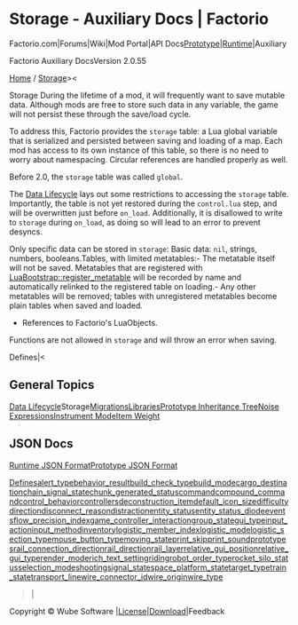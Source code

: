 # Storage - Auxiliary Docs | Factorio

Factorio.com|Forums|Wiki|Mod Portal|API Docs[Prototype](../index-prototype.html)|[Runtime](../index-runtime.html)|Auxiliary

 Factorio Auxiliary DocsVersion 2.0.55 

[Home](../index-auxiliary.html) / [Storage](storage.html)><

Storage
During the lifetime of a mod, it will frequently want to save mutable data. Although mods are free to store such data in any variable, the game will not persist these through the save/load cycle.

To address this, Factorio provides the `storage` table: a Lua global variable that is serialized and persisted between saving and loading of a map. Each mod has access to its own instance of this table, so there is no need to worry about namespacing. Circular references are handled properly as well.

Before 2.0, the `storage` table was called `global`.

The [Data Lifecycle](data-lifecycle.html) lays out some restrictions to accessing the `storage` table. Importantly, the table is not yet restored during the `control.lua` step, and will be overwritten just before `on_load`. Additionally, it is disallowed to write to `storage` during `on_load`, as doing so will lead to an error to prevent desyncs.

Only specific data can be stored in `storage`:
Basic data: `nil`, strings, numbers, booleans.Tables, with limited metatables:- The metatable itself will not be saved.
Metatables that are registered with [LuaBootstrap::register_metatable](../classes/LuaBootstrap.html#register_metatable) will be recorded by name and automatically relinked to the registered table on loading.- Any other metatables will be removed; tables with unregistered metatables become plain tables when saved and loaded.

- References to Factorio's LuaObjects.

Functions are not allowed in `storage` and will throw an error when saving.

Defines|<

## General Topics
[Data Lifecycle](data-lifecycle.html)Storage[Migrations](migrations.html)[Libraries](libraries.html)[Prototype Inheritance Tree](prototype-tree.html)[Noise Expressions](noise-expressions.html)[Instrument Mode](instrument.html)[Item Weight](item-weight.html)
## JSON Docs
[Runtime JSON Format](json-docs-runtime.html)[Prototype JSON Format](json-docs-prototype.html)

[ Defines](../defines.html)[alert_type](../defines.html#defines.alert_type)[behavior_result](../defines.html#defines.behavior_result)[build_check_type](../defines.html#defines.build_check_type)[build_mode](../defines.html#defines.build_mode)[cargo_destination](../defines.html#defines.cargo_destination)[chain_signal_state](../defines.html#defines.chain_signal_state)[chunk_generated_status](../defines.html#defines.chunk_generated_status)[command](../defines.html#defines.command)[compound_command](../defines.html#defines.compound_command)[control_behavior](../defines.html#defines.control_behavior)[controllers](../defines.html#defines.controllers)[deconstruction_item](../defines.html#defines.deconstruction_item)[default_icon_size](../defines.html#defines.default_icon_size)[difficulty](../defines.html#defines.difficulty)[direction](../defines.html#defines.direction)[disconnect_reason](../defines.html#defines.disconnect_reason)[distraction](../defines.html#defines.distraction)[entity_status](../defines.html#defines.entity_status)[entity_status_diode](../defines.html#defines.entity_status_diode)[events](../defines.html#defines.events)[flow_precision_index](../defines.html#defines.flow_precision_index)[game_controller_interaction](../defines.html#defines.game_controller_interaction)[group_state](../defines.html#defines.group_state)[gui_type](../defines.html#defines.gui_type)[input_action](../defines.html#defines.input_action)[input_method](../defines.html#defines.input_method)[inventory](../defines.html#defines.inventory)[logistic_member_index](../defines.html#defines.logistic_member_index)[logistic_mode](../defines.html#defines.logistic_mode)[logistic_section_type](../defines.html#defines.logistic_section_type)[mouse_button_type](../defines.html#defines.mouse_button_type)[moving_state](../defines.html#defines.moving_state)[print_skip](../defines.html#defines.print_skip)[print_sound](../defines.html#defines.print_sound)[prototypes](../defines.html#defines.prototypes)[rail_connection_direction](../defines.html#defines.rail_connection_direction)[rail_direction](../defines.html#defines.rail_direction)[rail_layer](../defines.html#defines.rail_layer)[relative_gui_position](../defines.html#defines.relative_gui_position)[relative_gui_type](../defines.html#defines.relative_gui_type)[render_mode](../defines.html#defines.render_mode)[rich_text_setting](../defines.html#defines.rich_text_setting)[riding](../defines.html#defines.riding)[robot_order_type](../defines.html#defines.robot_order_type)[rocket_silo_status](../defines.html#defines.rocket_silo_status)[selection_mode](../defines.html#defines.selection_mode)[shooting](../defines.html#defines.shooting)[signal_state](../defines.html#defines.signal_state)[space_platform_state](../defines.html#defines.space_platform_state)[target_type](../defines.html#defines.target_type)[train_state](../defines.html#defines.train_state)[transport_line](../defines.html#defines.transport_line)[wire_connector_id](../defines.html#defines.wire_connector_id)[wire_origin](../defines.html#defines.wire_origin)[wire_type](../defines.html#defines.wire_type)

>|

 Copyright © Wube Software |[License](../license.html)|[Download](../static/archive.zip)|Feedback